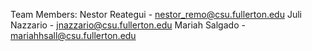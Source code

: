 Team Members:
 Nestor Reategui - nestor_remo@csu.fullerton.edu
 Juli Nazzario - jnazzario@csu.fullerton.edu
 Mariah Salgado - mariahhsall@csu.fullerton.edu
